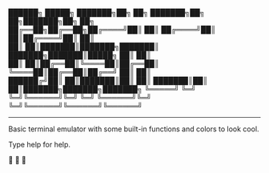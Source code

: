 ██████╗  █████╗ ███████╗██╗  ██╗    ███████╗██╗  ██╗███████╗██╗     ██╗     
██╔══██╗██╔══██╗██╔════╝██║  ██║    ██╔════╝██║  ██║██╔════╝██║     ██║     
██║  ██║███████║███████╗███████║    ███████╗███████║█████╗  ██║     ██║     
██║  ██║██╔══██║╚════██║██╔══██║    ╚════██║██╔══██║██╔══╝  ██║     ██║     
██████╔╝██║  ██║███████║██║  ██║    ███████║██║  ██║███████╗███████╗███████╗
╚═════╝ ╚═╝  ╚═╝╚══════╝╚═╝  ╚═╝    ╚══════╝╚═╝  ╚═╝╚══════╝╚══════╝╚══════╝

---

Basic terminal emulator with some built-in functions and colors to look cool.

Type help for help.

🐚 🐚 🐚
